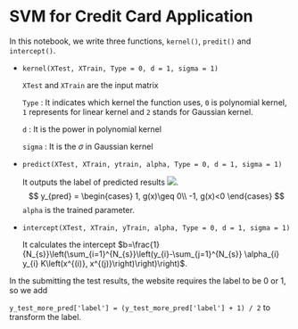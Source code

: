 <script type="text/javascript" src="http://cdn.mathjax.org/mathjax/latest/MathJax.js?config=default"></script>
# SVM for Credit Card Application	

In this notebook, we write three functions, `kernel()`, `predit()` and `intercept()`.

- `kernel(XTest, XTrain, Type = 0, d = 1, sigma = 1)`

  `XTest` and `XTrain` are the input matrix 

  `Type` :  It indicates which kernel the function uses, `0` is polynomial kernel, `1` represents for linear kernel and `2` stands for Gaussian kernel.

  `d` : It is the power in polynomial kernel 

  `sigma` : It is the $\sigma$ in Gaussian kernel 

- `predict(XTest, XTrain, ytrain, alpha, Type = 0, d = 1, sigma = 1)`

  It outputs the label of predicted results <img src="http://www.forkosh.com/mathtex.cgi? y_{pred}">.
  $$
  y_{pred} = 
  \begin{cases}
  1, g(x)\geq 0\\
  -1, g(x)<0
  \end{cases}
  $$
  `alpha` is the trained parameter.

- `intercept(XTest, XTrain, yTrain, alpha, Type = 0, d = 1, sigma = 1)`

  It calculates the intercept $b=\frac{1}{N_{s}}\left(\sum_{i=1}^{N_{s}}\left(y_{i}-\sum_{j=1}^{N_{s}} \alpha_{i} y_{i} K\left(x^{(i)}, x^{(j)}\right)\right)\right)$. 

In the submitting the test results, the website requires the label to be $0$ or $1$, so we add 

`y_test_more_pred['label'] = (y_test_more_pred['label'] + 1) / 2` to transform the label. 
